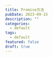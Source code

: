 ```yaml
---
title: Promise方法
pubDate: 2023-09-15
description: ""
categories:
  - default
tags:
  - default
featured: false
draft: true
---
```


